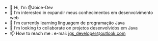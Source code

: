 - 👋 Hi, I’m @Joice-Dev
- 👀 I’m interested in  expandir meus conhecimentos em desenvolvimento web
- 🌱 I’m currently learning  linguagem de programação Java
- 💞️ I’m looking to collaborate on projetos desenvolvidos em Java
- 📫 How to reach me :  e-mai:  jgs_developer@outlook.com

<!---
Joice-Dev/Joice-Dev is a ✨ special ✨ repository because its `README.md` (this file) appears on your GitHub profile.
You can click the Preview link to take a look at your changes.
--->
